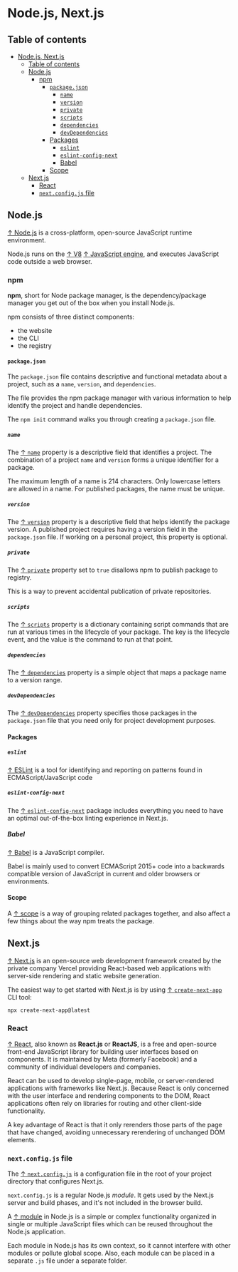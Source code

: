 # Node.js, Next.js

## Table of contents

- [Node.js, Next.js](#nodejs-nextjs)
  - [Table of contents](#table-of-contents)
  - [Node.js](#nodejs)
    - [npm](#npm)
      - [`package.json`](#packagejson)
        - [`name`](#name)
        - [`version`](#version)
        - [`private`](#private)
        - [`scripts`](#scripts)
        - [`dependencies`](#dependencies)
        - [`devDependencies`](#devdependencies)
      - [Packages](#packages)
        - [`eslint`](#eslint)
        - [`eslint-config-next`](#eslint-config-next)
        - [Babel](#babel)
      - [Scope](#scope)
  - [Next.js](#nextjs)
    - [React](#react)
    - [`next.config.js` file](#nextconfigjs-file)

## Node.js

[↑ Node.js](https://nodejs.org) is a cross-platform, open-source JavaScript runtime environment.

Node.js runs on the [↑ V8](https://en.wikipedia.org/wiki/V8_(JavaScript_engine)) [↑ JavaScript engine](https://en.wikipedia.org/wiki/JavaScript_engine), and executes JavaScript code outside a web browser.

### npm

**npm**, short for Node package manager, is the dependency/package manager you get out of the box when you install Node.js.

npm consists of three distinct components:

- the website
- the CLI
- the registry

#### `package.json`

The `package.json` file contains descriptive and functional metadata about a project, such as a `name`, `version`, and `dependencies`.

The file provides the npm package manager with various information to help identify the project and handle dependencies.

The `npm init` command walks you through creating a `package.json` file.

##### `name`

The [↑ `name`](https://docs.npmjs.com/cli/v10/configuring-npm/package-json#name) property is a descriptive field that identifies a project. The combination of a project `name` and `version` forms a unique identifier for a package.

The maximum length of a name is 214 characters. Only lowercase letters are allowed in a name. For published packages, the name must be unique.

##### `version`

The [↑ `version`](https://docs.npmjs.com/cli/v10/configuring-npm/package-json#version) property is a descriptive field that helps identify the package version. A published project requires having a version field in the `package.json` file. If working on a personal project, this property is optional.

##### `private`

The [↑ `private`](https://docs.npmjs.com/cli/v10/configuring-npm/package-json#private) property set to `true` disallows npm to publish package to registry.

This is a way to prevent accidental publication of private repositories.

##### `scripts`

The [↑ `scripts`](https://docs.npmjs.com/cli/v10/using-npm/scripts) property is a dictionary containing script commands that are run at various times in the lifecycle of your package. The key is the lifecycle event, and the value is the command to run at that point.

##### `dependencies`

The [↑ `dependencies`](https://docs.npmjs.com/cli/v10/configuring-npm/package-json#dependencies ) property is a simple object that maps a package name to a version range.

##### `devDependencies`

The [↑ `devDependencies`](https://docs.npmjs.com/cli/v10/configuring-npm/package-json#devdependencies) property specifies those packages in the `package.json` file that you need only for project development purposes.

#### Packages

##### `eslint`

[↑ ESLint](https://eslint.org) is a tool for identifying and reporting on patterns found in ECMAScript/JavaScript code

##### `eslint-config-next`

The [↑ `eslint-config-next`](https://nextjs.org/docs/app/building-your-application/configuring/eslint) package includes everything you need to have an optimal out-of-the-box linting experience in Next.js.

##### Babel

[↑ Babel](https://babeljs.io) is a JavaScript compiler.

Babel is mainly used to convert ECMAScript 2015+ code into a backwards compatible version of JavaScript in current and older browsers or environments.

#### Scope

A [↑ scope](https://docs.npmjs.com/cli/v9/using-npm/scope) is a way of grouping related packages together, and also affect a few things about the way npm treats the package.

## Next.js

[↑ Next.js](https://nextjs.org) is an open-source web development framework created by the private company Vercel providing React-based web applications with server-side rendering and static website generation.

The easiest way to get started with Next.js is by using [↑ `create-next-app`](https://nextjs.org/docs/app/api-reference/create-next-app) CLI tool:

```bash
npx create-next-app@latest
```

### React

[↑ React](https://react.dev), also known as **React.js** or **ReactJS**, is a free and open-source front-end JavaScript library for building user interfaces based on components. It is maintained by Meta (formerly Facebook) and a community of individual developers and companies.

React can be used to develop single-page, mobile, or server-rendered applications with frameworks like Next.js. Because React is only concerned with the user interface and rendering components to the DOM, React applications often rely on libraries for routing and other client-side functionality.

A key advantage of React is that it only rerenders those parts of the page that have changed, avoiding unnecessary rerendering of unchanged DOM elements.

### `next.config.js` file

The [↑ `next.config.js`](https://nextjs.org/docs/pages/api-reference/next-config-js) is a configuration file in the root of your project directory that configures Next.js.

`next.config.js` is a regular Node.js *module*. It gets used by the Next.js server and build phases, and it's not included in the browser build.

A [↑ module](https://www.tutorialsteacher.com/nodejs/nodejs-modules) in Node.js is a simple or complex functionality organized in single or multiple JavaScript files which can be reused throughout the Node.js application.

Each module in Node.js has its own context, so it cannot interfere with other modules or pollute global scope. Also, each module can be placed in a separate `.js` file under a separate folder.
